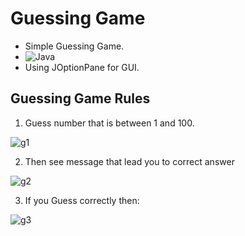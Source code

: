 # Guessing Game

- Simple Guessing Game.
- ![Java](https://img.shields.io/badge/Java-ED8B00?style=for-the-badge&logo=java&logoColor=white)
- Using JOptionPane for GUI.

## Guessing Game Rules

1. Guess number that is between 1 and 100.

![g1](https://user-images.githubusercontent.com/96329489/174660311-7b5af504-c588-4ef7-b24d-5344a89fd103.gif)

2. Then see message that lead you to correct answer

![g2](https://user-images.githubusercontent.com/96329489/174660319-0738d7a4-133e-41b9-8ce4-6f7cec6c258b.gif)

3. If you Guess correctly then:

![g3](https://user-images.githubusercontent.com/96329489/174660339-a286e9b1-97a5-4853-af9c-9ddb946124b9.gif)
